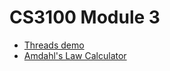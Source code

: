 # CS3100 Module 3

* [Threads demo](threads/)
* [Amdahl's Law Calculator](https://docs.google.com/spreadsheets/d/1BCEXj0oc7Nwfnq-cureAlqPQ_a6Vu7mPshjZCn95VCg/edit#gid=0)
